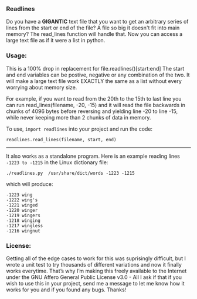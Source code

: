 ﻿### Readlines

Do you have a **GIGANTIC** text file that you want to get an arbitrary series of lines from the start or end of the file? A file so big it doesn't fit into main memory? The read_lines function will handle that. Now you can access a large text file as if it were a list in python.


### Usage:

This is a 100% drop in replacement for file.readlines()[start:end] The start and end variables can be postive, negative or any combination of the two. It will make a large text file work EXACTLY the same as a list without every worrying about memory size.

For example, if you want to read from the 20th to the 15th to last line you can run read_lines(filename, -20, -15) and it will read the file backwards in chunks of 4096 bytes before reversing and yielding line -20 to line -15, while never keeping more than 2 chunks of data in memory.

To use, `import readlines` into your project and run the code:

```
readlines.read_lines(filename, start, end)
```

----

It also works as a standalone program. Here is an example reading lines `-1223 to -1215` in the Linux dictionary file:

```
./readlines.py  /usr/share/dict/words -1223 -1215
```

which will produce:

```
-1223 wing
-1222 wing's
-1221 winged
-1220 winger
-1219 wingers
-1218 winging
-1217 wingless
-1216 wingnut
```



### License:
Getting all of the edge cases to work for this was suprisingly difficult, but I wrote a unit test to try thousands of different variations and now it finally works everytime. That’s why I’m making this freely available to the Internet under the GNU Affero General Public License v3.0 - All I ask if that if you wish to use this in your project, send me a message to let me know how it works for you and if you found any bugs. Thanks!
